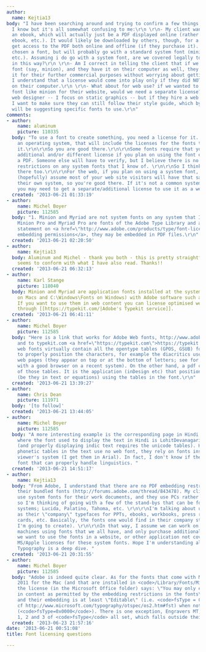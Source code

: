 ```yaml
---
author:
  name: Kejtia13
body: "I have been searching around and trying to confirm a few things that I *think*
  I know but it's all somewhat confusing to me:\r\n \r\n- My client wants to publish
  an ebook, which will actually just be a PDF displayed online (rather than a Kindle
  ebook, etc.). It would likely be downloaded by others, though, for a fee. They would
  get access to the PDF both online and offline (if they purchase it). We haven't
  chosen a font, but will probably go with a standard system font (minion, myriad,
  etc.). Assuming i do go with a system font, are we covered legally to use the typeface
  in this way?\r\n \r\n- Am I correct in telling the client that if we use a system
  font (say, minion), and they have it on their computer as well, they may also use
  it for their further commercial purposes without worrying about getting a license?
  I understand that a license would come into play only if they did NOT have the font
  on their computer.\r\n \r\n- What about for web use? if we wanted to use a standard
  font like minion for their website, would we need a separate license? I'm not a
  web designer -- I focus on static graphics -- but if they hire a web designer later,
  I want to make sure they can still follow their style guide, which by that point
  will be suggesting specific fonts to use.\r\n"
comments:
- author:
    name: aluminum
    picture: 110335
  body: "To use a font to create something, you need a license for it. If you purchase
    an operating system, that will include the licenses for the fonts that come with
    it.\r\n\r\nSo you are good there.\r\n\r\nSome fonts require that you pay for an
    additional and/or different license if you plan on using the font embedded within
    a PDF. Someone else will have to verify, but I believe there is no PDF embedding
    restrictions on any system fonts that I know of. \r\n\r\nSo I think you are good
    there too.\r\n\r\nFor the web, if you plan on using a system font, then you can
    (hopefully) assume most of your web site visitors will have that same font on
    their own system, so you're good there. If it's not a common system font, however,
    you may need to get a separate/additional license to use it as a web font.\r\n"
  created: '2013-06-21 01:33:19'
- author:
    name: Michel Boyer
    picture: 112585
  body: "1. Minion and Myriad are not system fonts on any system that I know of.\r\n2.
    Minion Pro and Myriad Pro are fonts of the Adobe Type Library and according Adobe's
    statement on <a href=\"http://www.adobe.com/products/type/font-licensing/font-embedding-permissions.html\">font
    embedding permissions</a>, they may be embedded in PDF files.\r\n"
  created: '2013-06-21 02:20:50'
- author:
    name: Kejtia13
  body: Aluminum and Michel - thank you both - this is pretty straightforward and
    seems to conform with what I have also read. Thanks!!
  created: '2013-06-21 06:32:13'
- author:
    name: Karl Stange
    picture: 118040
  body: Minion and Myriad are application fonts installed at the system level (/Library/Fonts
    on Macs and C:\Windows\Fonts on Windows) with Adobe software such as InDesign.
    If you want to use them in web content you can license optimised web font versions
    through [[https://typekit.com/|Adobe's Typekit service]].
  created: '2013-06-21 06:41:11'
- author:
    name: Michel Boyer
    picture: 112585
  body: "Here is a link that works for Adobe Web fonts, http://www.adobe.com/products/webfont.html,
    and to typekit.com <a href=\"https://typekit.com\">https://typekit.com</a>.\r\n\r\nThose
    web fonts virtually contain all the opentype tables (GPOS, GSUB) for the browser
    to properly position the characters, for example the diacritics used in linguistics
    web pages (they appear on top or at the bottom of letters; see for instance http://en.wikipedia.org/wiki/Ipa#Consonants
    with a good browser on a recent system). On the other hand, a pdf contains none
    of those tables. It is the application (inDesign etc) that positions the characters
    (be they in text or equations) using the tables in the font.\r\n"
  created: '2013-06-21 13:39:27'
- author:
    name: Chris Dean
    picture: 111971
  body: '[to follow]'
  created: '2013-06-21 13:44:05'
- author:
    name: Michel Boyer
    picture: 112585
  body: "A more interesting example is the corresponding page in Hindi <a href=\"http://hi.wikipedia.org/wiki/\u0905\u0928\u094D\u0924\u0930\u094D\u0930\u093E\u0937\u094D\u091F\u094D\u0930\u0940\u092F_\u0927\u094D\u0935\u0928\u094D\u092F\u093E\u0924\u094D\u092E\u0915_\u0935\u0930\u094D\u0923\u092E\u093E\u0932\u093E\">http://hi.wikipedia.org/wiki/\u0905\u0928\u094D\u0924\u0930\u094D\u0930\u093E\u0937\u094D\u091F\u094D\u0930\u0940\u092F_\u0927\u094D\u0935\u0928\u094D\u092F\u093E\u0924\u094D\u092E\u0915_\u0935\u0930\u094D\u0923\u092E\u093E\u0932\u093E</a>
    where the font used to display the text in Hindi is LohitDevanagari, a web font
    (and properly displaying indic text requires the unicode tables). However, the
    phonetic tables in the text use no web font, they rely on fonts installed on the
    viewer's system (I get them in Arial). In fact, I don't know if there is any web
    font that can properly handle linguistics. "
  created: '2013-06-21 14:51:17'
- author:
    name: Kejtia13
  body: "From Adobe, I understand that there are no PDF embedding restrictions on
    their bundled fonts (http://forums.adobe.com/thread/843478). My clients want to
    use system fonts for their work documents, and they use PCs rather than macs,
    so I'm thinking of going with a few of the stand-bys that can be found in both
    systems; Lucida, Palatino, Tahoma, etc. \r\n\r\nI'm talking about using these
    as their \"company\" typefaces for PPTs, ebooks, workbooks, press releases, business
    cards, etc. Basically, the fonts one would find in their company style guide (which
    I'm going to create). \r\n\r\nIn that way, I assume we can work on our respective
    machines using fonts that we all have, and only purchase additional licenses if
    we want to use the fonts in a website, or other application not covered in the
    MS/Apple licenses for these system fonts. Hope I'm understanding all this right.
    Typography is a deep dive. "
  created: '2013-06-21 20:31:55'
- author:
    name: Michel Boyer
    picture: 112585
  body: "Adobe is indeed quite clear. As for the fonts that come with Microsoft Office
    2011 for the Mac (and that are installed in <code>/Library/Fonts/Microsoft</code>)
    the license (in the Microsoft Office folder) says: \"You may only embed fonts
    in content as permitted by the embedding restrictions in the fonts\". I checked
    and their embedding is at least \"Editable\" (i.e. <code>fsType = 0x0008</code>,
    cf http://www.microsoft.com/typography/otspec/os2.htm#fst) when not installable
    (<code>fsType=0x0000</code>). There is one exception, Engravers MT, that has bits
    1, 2 and 3 of <code>fsType</code> all set, which falls outside their specs.\r\n"
  created: '2013-06-23 21:57:16'
date: '2013-06-21 00:51:08'
title: Font licensing questions

---
```

